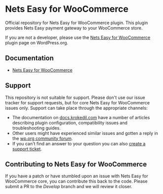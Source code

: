 # Nets Easy for WooCommerce

Official repository for Nets Easy for WooCommerce plugin. This plugin provides Nets Easy payment gateway to your WooCommerce store.

If you are not a developer, please use the [Nets Easy for WooCommerce](https://wordpress.org/plugins/dibs-easy-for-woocommerce/) plugin page on WordPress.org.

## Documentation
* [Nets Easy for WooCommerce](https://docs.krokedil.com/nets-easy-for-woocommerce/)

## Support
This repository is not suitable for support. Please don't use our issue tracker for support requests, but for core Nets Easy for WooCommerce issues only. Support can take place through the appropriate channels:

* The documentation on [docs.krokedil.com](https://docs.krokedil.com/nets-easy-for-woocommerce/) have a number of articles describing plugin configuration, compatibility issues and troubleshooting guides.
* Other users might have experienced similar issues and gotten a reply in the [wp.org community forum](https://wordpress.org/support/plugin/dibs-easy-for-woocommerce/). 
* If you can't find an answer to your question you can also [create a support ticket](http://krokedil.com/support/).

## Contributing to Nets Easy for WooCommerce
If you have a patch or have stumbled upon an issue with Nets Easy for WooCommerce core, you can contribute this back to the code. Please submit a PR to the *Develop* branch and we will review it closer.